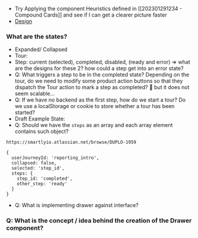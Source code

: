 - Try Applying the component Heuristics defined in [[202301291234 - Compound Cards]] and see if I can get a clearer picture faster
- [Design](https://www.figma.com/file/6rzxf0OQLeEHinSiXGPZi8/Feature-onboarding-toolkit?node-id=1540%3A193990&t=BUMNSHgfLWBaWGRw-0)
### What are the states?
- Expanded/ Collapsed
- Tour:
- Step: current (selected), completed, disabled, (ready and error) => what are the designs for these 2? how could a step get into an error state?
- Q: What triggers a step to be in the completed state? Depending on the tour, do we need to modify some product action buttons so that they dispatch the Tour action to mark a step as completed? 🤔 but it does not seem scalable... 
- Q: If we have no backend as the first step, how do we start a tour? Do we use a localStorage or cookie to store whether a tour has been started?
- Draft Example State: 
- Q: Should we have the `steps` as an array and each array element contains such object?
```
https://smartlyio.atlassian.net/browse/DUPLO-1959

{
  userJourneyId: 'reporting_intro',
  collapsed: false,
  selected: 'step_id',
  steps: {
    step_id: 'completed',
    other_step: 'ready'
  }
}
```
- Q: What is implementing drawer against interface?
### Q: What is the concept / idea behind the creation of the Drawer component?
